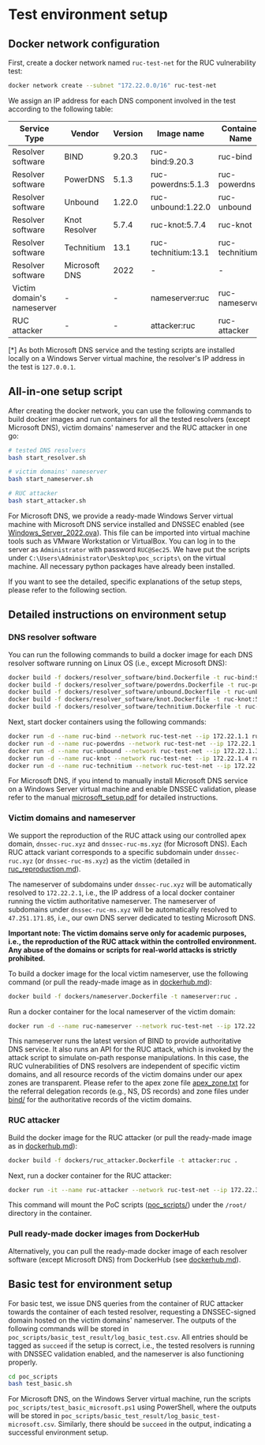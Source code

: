 # Test environment setup

## Docker network configuration
First, create a docker network named `ruc-test-net` for the RUC vulnerability test:
```bash
docker network create --subnet "172.22.0.0/16" ruc-test-net
```

We assign an IP address for each DNS component involved in the test according to the following table:

| Service Type               | Vendor        | Version | Image name          | Container Name | Local IP Address |
|----------------------------|---------------|---------|---------------------|----------------|------------------|
| Resolver software          | BIND          | 9.20.3  | ruc-bind:9.20.3     | ruc-bind       | 172.22.1.1       |
| Resolver software          | PowerDNS      | 5.1.3   | ruc-powerdns:5.1.3  | ruc-powerdns   | 172.22.1.2       |
| Resolver software          | Unbound       | 1.22.0  | ruc-unbound:1.22.0  | ruc-unbound    | 172.22.1.3       |
| Resolver software          | Knot Resolver | 5.7.4   | ruc-knot:5.7.4      | ruc-knot       | 172.22.1.4       |
| Resolver software          | Technitium    | 13.1    | ruc-technitium:13.1 | ruc-technitium | 172.22.1.5       |
| Resolver software          | Microsoft DNS | 2022    | -                   | -              | 127.0.0.1[*]     |
| Victim domain's nameserver | -             | -       | nameserver:ruc      | ruc-nameserver | 172.22.2.1       |
| RUC attacker               | -             | -       | attacker:ruc        | ruc-attacker   | 172.22.3.1       |

[*] As both Microsoft DNS service and the testing scripts are installed locally on a Windows Server virtual machine, the resolver's IP address in the test is `127.0.0.1`.

## All-in-one setup script
After creating the docker network, you can use the following commands to build docker images and run containers for all the tested resolvers (except Microsoft DNS), victim domains' nameserver and the RUC attacker in one go:
```bash
# tested DNS resolvers
bash start_resolver.sh

# victim domains' nameserver
bash start_nameserver.sh

# RUC attacker
bash start_attacker.sh
```

For Microsoft DNS, we provide a ready-made Windows Server virtual machine with Microsoft DNS service installed and DNSSEC enabled (see [Windows_Server_2022.ova](https://doi.org/10.5281/zenodo.15710349)). This file can be imported into virtual machine tools such as VMware Workstation or VirtualBox. You can log in to the server as `Administrator` with password `RUC@Sec25`. We have put the scripts under `C:\Users\Administrator\Desktop\poc_scripts\` on the virtual machine. All necessary python packages have already been installed.

If you want to see the detailed, specific explanations of the setup steps, please refer to the following section.

## Detailed instructions on environment setup
### DNS resolver software
You can run the following commands to build a docker image for each DNS resolver software running on Linux OS (i.e., except Microsoft DNS):
```bash
docker build -f dockers/resolver_software/bind.Dockerfile -t ruc-bind:9.20.3 .
docker build -f dockers/resolver_software/powerdns.Dockerfile -t ruc-powerdns:5.1.3 .
docker build -f dockers/resolver_software/unbound.Dockerfile -t ruc-unbound:1.22.0 .
docker build -f dockers/resolver_software/knot.Dockerfile -t ruc-knot:5.7.4 .
docker build -f dockers/resolver_software/technitium.Dockerfile -t ruc-technitium:13.1 .
```

Next, start docker containers using the following commands:
```bash
docker run -d --name ruc-bind --network ruc-test-net --ip 172.22.1.1 ruc-bind:9.20.3
docker run -d --name ruc-powerdns --network ruc-test-net --ip 172.22.1.2 ruc-powerdns:5.1.3
docker run -d --name ruc-unbound --network ruc-test-net --ip 172.22.1.3 ruc-unbound:1.22.0
docker run -d --name ruc-knot --network ruc-test-net --ip 172.22.1.4 ruc-knot:5.7.4
docker run -d --name ruc-technitium --network ruc-test-net --ip 172.22.1.5 ruc-technitium:13.1
```

For Microsoft DNS, if you intend to manually install Microsoft DNS service on a Windows Server virtual machine and enable DNSSEC validation, please refer to the manual [microsoft_setup.pdf](dockers/resolver_software/microsoft/microsoft_setup.pdf) for detailed instructions.

### Victim domains and nameserver
We support the reproduction of the RUC attack using our controlled apex domain, `dnssec-ruc.xyz` and `dnssec-ruc-ms.xyz` (for Microsoft DNS). Each RUC attack variant corresponds to a specific subdomain under `dnssec-ruc.xyz` (or `dnssec-ruc-ms.xyz`) as the victim (detailed in [ruc_reproduction.md](ruc_reproduction.md)). 

The nameserver of subdomains under `dnssec-ruc.xyz` will be automatically resolved to `172.22.2.1`, i.e., the IP address of a local docker container running the victim authoritative nameserver. The nameserver of subdomains under `dnssec-ruc-ms.xyz` will be automatically resolved to `47.251.171.85`, i.e., our own DNS server dedicated to testing Microsoft DNS. 

**Important note: The victim domains serve only for academic purposes, i.e., the reproduction of the RUC attack within the controlled environment. Any abuse of the domains or scripts for real-world attacks is strictly prohibited.**

To build a docker image for the local victim nameserver, use the following command (or pull the ready-made image as in [dockerhub.md](dockers/dockerhub.md)):
```bash
docker build -f dockers/nameserver.Dockerfile -t nameserver:ruc .
```

Run a docker container for the local nameserver of the victim domain:
```bash
docker run -d --name ruc-nameserver --network ruc-test-net --ip 172.22.2.1 nameserver:ruc
```
This nameserver runs the latest version of BIND to provide authoritative DNS service. It also runs an API for the RUC
attack, which is invoked by the attack script to simulate on-path response manipulations. In this case, the RUC vulnerabilities of DNS resolvers are independent of specific victim domains, and all resource records of the victim domains under our apex zones are transparent. Please refer to the apex zone file [apex_zone.txt](victim_config/apex_zone.txt) for the referral delegation records (e.g., NS, DS records) and zone files under [bind/](victim_config/bind/) for the authoritative records of the victim domains.

### RUC attacker
Build the docker image for the RUC attacker (or pull the ready-made image as in [dockerhub.md](dockers/dockerhub.md)):
```bash
docker build -f dockers/ruc_attacker.Dockerfile -t attacker:ruc .
```

Next, run a docker container for the RUC attacker:
```bash
docker run -it --name ruc-attacker --network ruc-test-net --ip 172.22.3.1 -v "$(pwd)/poc_scripts/:/root/poc_scripts/" attacker:ruc
```

This command will mount the PoC scripts ([poc_scripts/](poc_scripts/)) under the `/root/` directory in the container.

### Pull ready-made docker images from DockerHub
Alternatively, you can pull the ready-made docker image of each resolver software (except Microsoft DNS) from DockerHub (see [dockerhub.md](dockers/dockerhub.md)). 

## Basic test for environment setup
For basic test, we issue DNS queries from the container of RUC attacker towards the container of each tested resolver, requesting a DNSSEC-signed domain hosted on the victim domains' nameserver. The outputs of the following commands will be stored in `poc_scripts/basic_test_result/log_basic_test.csv`. All entries should be tagged as `succeed` if the setup is correct, i.e., the tested resolvers is running with DNSSEC validation enabled, and the nameserver is also functioning properly.

```bash
cd poc_scripts
bash test_basic.sh
```

For Microsoft DNS, on the Windows Server virtual machine, run the scripts `poc_scripts/test_basic_microsoft.ps1` using PowerShell, where the outputs will be stored in `poc_scripts/basic_test_result/log_basic_test-microsoft.csv`. Similarly, there should be `succeed` in the output, indicating a successful environment setup.